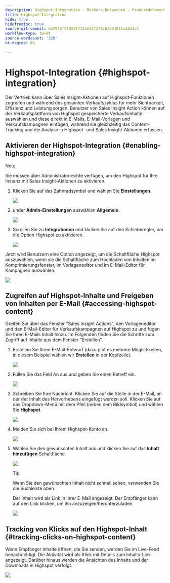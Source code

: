 ```yaml
---
description: Highspot-Integration - Marketo-Dokumente - Produktdokumentation
title: Highspot-Integration
hide: true
hidefromtoc: true
source-git-commit: ba7955f97921f7332e5272f6c62651011a1633c7
workflow-type: tm+mt
source-wordcount: '328'
ht-degree: 0%

---
```


# Highspot-Integration {#highspot-integration}

Der Vertrieb kann über Sales Insight-Aktionen auf Highspot-Funktionen zugreifen und während des gesamten Verkaufszyklus für mehr Sichtbarkeit, Effizienz und Leistung sorgen. Benutzer von Sales Insight Action können auf der Verkaufsplattform von Highspot gespeicherte Verkaufsinhalte auswählen und diese direkt in E-Mails, E-Mail-Vorlagen und Verkaufskampagnen einfügen, während sie gleichzeitig das Content-Tracking und die Analyse in Highspot- und Sales Insight-Aktionen erfassen.

## Aktivieren der Highspot-Integration {#enabling-highspot-integration}

>[!NOTE]
>
>Sie müssen über Administratorrechte verfügen, um den Highspot für Ihre Instanz mit Sales Insight-Aktionen zu aktivieren.

1. Klicken Sie auf das Zahnradsymbol und wählen Sie **Einstellungen**.

   ![](assets/highspot-integration-1.png)

1. under **Admin-Einstellungen** auswählen **Allgemein**.

   ![](assets/highspot-integration-2.png)

1. Scrollen Sie zu **Integrationen** und klicken Sie auf den Schieberegler, um die Option Highspot zu aktivieren.

   ![](assets/highspot-integration-3.png)

Jetzt wird Benutzern eine Option angezeigt, um die Schaltfläche Highspot auszuwählen, wenn sie die Schaltfläche zum Hochladen von Inhalten im Komprimierungsfenster, im Vorlageneditor und im E-Mail-Editor für Kampagnen auswählen.

![](assets/highspot-integration-4.png)

## Zugreifen auf Highspot-Inhalte und Freigeben von Inhalten per E-Mail {#accessing-highspot-content}

Greifen Sie über das Fenster &quot;Sales Insight Actions&quot;, den Vorlageneditor und den E-Mail-Editor für Verkaufskampagnen auf Highspot zu und fügen Sie Ihren E-Mails Inhalt hinzu. Im Folgenden finden Sie die Schritte zum Zugriff auf Inhalte aus dem Fenster &quot;Erstellen&quot;.

1. Erstellen Sie Ihren E-Mail-Entwurf (dazu gibt es mehrere Möglichkeiten, in diesem Beispiel wählen wir **Erstellen** in der Kopfzeile).

   ![](assets/highspot-integration-5.png)

1. Füllen Sie das Feld An aus und geben Sie einen Betreff ein.

   ![](assets/highspot-integration-6.png)

1. Schreiben Sie Ihre Nachricht. Klicken Sie auf die Stelle in der E-Mail, an der der Inhalt des Hervorhebens eingefügt werden soll. Klicken Sie auf das Dropdown-Menü mit dem Pfeil (neben dem Bildsymbol) und wählen Sie **Highspot**.

   ![](assets/highspot-integration-7.png)

1. Melden Sie sich bei Ihrem Highspot-Konto an.

   ![](assets/highspot-integration-8.png)

1. Wählen Sie den gewünschten Inhalt aus und klicken Sie auf das **Inhalt hinzufügen** Schaltfläche.

   ![](assets/highspot-integration-9.png)

   >[!TIP]
   >
   >Wenn Sie den gewünschten Inhalt nicht schnell sehen, verwenden Sie die Suchleiste oben.

   Der Inhalt wird als Link in Ihrer E-Mail angezeigt. Der Empfänger kann auf den Link klicken, um ihn anzuzeigen/herunterzuladen.

   ![](assets/highspot-integration-10.png)

## Tracking von Klicks auf den Highspot-Inhalt {#tracking-clicks-on-highspot-content}

Wenn Empfänger Inhalte öffnen, die Sie senden, werden Sie im Live-Feed benachrichtigt. Die Aktivität wird als Klick mit Details zum Inhalts-Link angezeigt. Darüber hinaus werden die Ansichten des Inhalts und der Downloads in Highspot verfolgt.

![](assets/highspot-integration-11.png)
